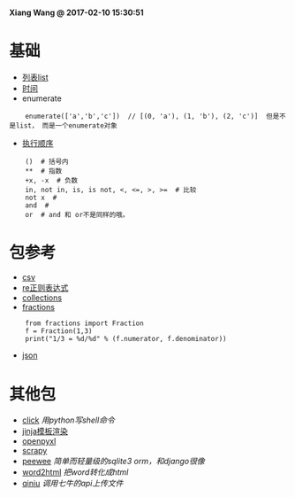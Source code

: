 #### Xiang Wang @ 2017-02-10 15:30:51

# 基础
* [列表list](list.md)
* [时间](time时间.md)
* enumerate
```
    enumerate(['a','b','c'])  // [(0, 'a'), (1, 'b'), (2, 'c')]  但是不是list， 而是一个enumerate对象
```
* [执行顺序](https://docs.python.org/3/reference/expressions.html#evaluation-order)
```
    ()  # 括号内
    **  # 指数
    +x, -x  # 负数
    in, not in, is, is not, <, <=, >, >=  # 比较
    not x  #
    and  #
    or  # and 和 or不是同样的哦。
```


# 包参考
* [csv](./csv.md)
* [re正则表达式](./rematch正则表达式.md)
* [collections](./collections.md)
* [fractions](https://docs.python.org/2/library/fractions.html#fractions.Fraction)
```
    from fractions import Fraction
    f = Fraction(1,3)
    print("1/3 = %d/%d" % (f.numerator, f.denominator))
```
* [json](./json.md)

# 其他包
* [click](./click.md) *用python写shell命令*
* [jinja模板渲染](./jinjia.md)
* [openpyxl](./openpyxl.md)
* [scrapy](./scrapy/README.md)
* [peewee](./peewee.md) *简单而轻量级的sqlite3 orm，和django很像*
* [word2html](https://github.com/bradmontgomery/word2html)  *把word转化成html*
* [qiniu](https://developer.qiniu.com/kodo/sdk/1242/python) *调用七牛的api上传文件*

